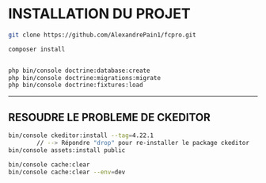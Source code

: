 
# INSTALLATION DU PROJET


```sh
git clone https://github.com/AlexandrePain1/fcpro.git

composer install


php bin/console doctrine:database:create
php bin/console doctrine:migrations:migrate
php bin/console doctrine:fixtures:load
```

----------------------------------------------------

## RESOUDRE LE PROBLEME DE CKEDITOR

```sh
bin/console ckeditor:install --tag=4.22.1
        // --> Répondre "drop" pour re-installer le package ckeditor
bin/console assets:install public

bin/console cache:clear
bin/console cache:clear --env=dev
```

